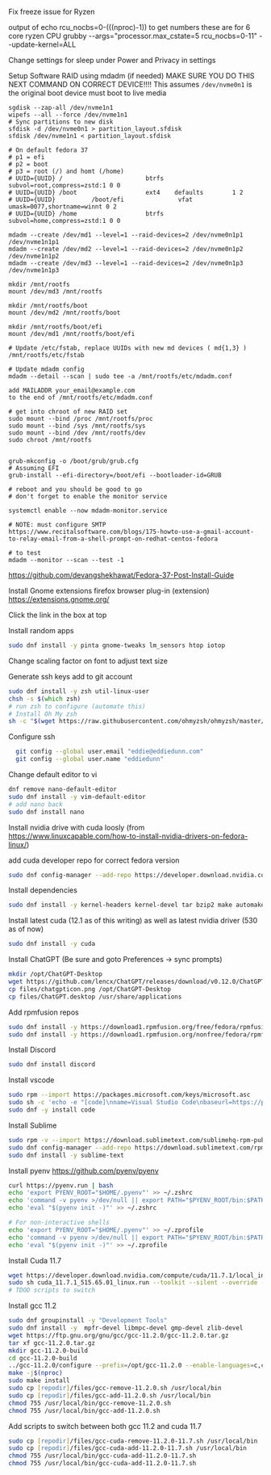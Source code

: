 Fix freeze issue for Ryzen

output of echo rcu_nocbs=0-$(($(nproc)-1)) 
to get numbers these are for 6 core ryzen CPU
grubby --args="processor.max_cstate=5 rcu_nocbs=0-11" --update-kernel=ALL

Change settings for sleep under Power and Privacy in settings

Setup Software RAID using mdadm (if needed)
MAKE SURE YOU DO THIS NEXT COMMAND ON CORRECT DEVICE!!!!
This assumes `/dev/nvme0n1` is the original boot device
must boot to live media
```zfs
sgdisk --zap-all /dev/nvme1n1
wipefs --all --force /dev/nvme1n1
# Sync partitions to new disk
sfdisk -d /dev/nvme0n1 > partition_layout.sfdisk
sfdisk /dev/nvme1n1 < partition_layout.sfdisk

# On default fedora 37
# p1 = efi
# p2 = boot
# p3 = root (/) and homt (/home)
# UUID={UUID} /                       btrfs   subvol=root,compress=zstd:1 0 0
# UUID={UUID} /boot                   ext4    defaults        1 2
# UUID={UUID}          /boot/efi               vfat    umask=0077,shortname=winnt 0 2
# UUID={UUID} /home                   btrfs   subvol=home,compress=zstd:1 0 0

mdadm --create /dev/md1 --level=1 --raid-devices=2 /dev/nvme0n1p1 /dev/nvme1n1p1
mdadm --create /dev/md2 --level=1 --raid-devices=2 /dev/nvme0n1p2 /dev/nvme1n1p2
mdadm --create /dev/md3 --level=1 --raid-devices=2 /dev/nvme0n1p3 /dev/nvme1n1p3

mkdir /mnt/rootfs
mount /dev/md3 /mnt/rootfs

mkdir /mnt/rootfs/boot
mount /dev/md2 /mnt/rootfs/boot

mkdir /mnt/rootfs/boot/efi
mount /dev/md1 /mnt/rootfs/boot/efi

# Update /etc/fstab, replace UUIDs with new md devices ( md{1,3} )
/mnt/rootfs/etc/fstab

# Update mdadm config
mdadm --detail --scan | sudo tee -a /mnt/rootfs/etc/mdadm.conf

add MAILADDR your_email@example.com
to the end of /mnt/rootfs/etc/mdadm.conf

# get into chroot of new RAID set
sudo mount --bind /proc /mnt/rootfs/proc
sudo mount --bind /sys /mnt/rootfs/sys
sudo mount --bind /dev /mnt/rootfs/dev
sudo chroot /mnt/rootfs


grub-mkconfig -o /boot/grub/grub.cfg
# Assuming EFI
grub-install --efi-directory=/boot/efi --bootloader-id=GRUB

# reboot and you should be good to go
# don't forget to enable the monitor service

systemctl enable --now mdadm-monitor.service

# NOTE: must configure SMTP
https://www.recitalsoftware.com/blogs/175-howto-use-a-gmail-account-to-relay-email-from-a-shell-prompt-on-redhat-centos-fedora

# to test
mdadm --monitor --scan --test -1

```

https://github.com/devangshekhawat/Fedora-37-Post-Install-Guide

Install Gnome extensions firefox browser plug-in (extension)
https://extensions.gnome.org/

Click the link in the box at top

Install  random apps

```zsh
sudo dnf install -y pinta gnome-tweaks lm_sensors htop iotop
```

Change scaling factor on font to adjust text size

Generate ssh keys add to git account

```zsh
sudo dnf install -y zsh util-linux-user
chsh -s $(which zsh)
# run zsh to configure (automate this)
# Install Oh My zsh
sh -c "$(wget https://raw.githubusercontent.com/ohmyzsh/ohmyzsh/master/tools/install.sh -O -)"
```

Configure ssh

```zsh
  git config --global user.email "eddie@eddiedunn.com"
  git config --global user.name "eddiedunn"
```

Change default editor to vi 

```zsh
dnf remove nano-default-editor
sudo dnf install -y vim-default-editor
# add nano back
sudo dnf install nano
```


Install nvidia drive with cuda
loosly (from https://www.linuxcapable.com/how-to-install-nvidia-drivers-on-fedora-linux/)

add cuda developer repo for correct fedora version

```zsh
sudo dnf config-manager --add-repo https://developer.download.nvidia.com/compute/cuda/repos/fedora37/x86_64/cuda-fedora37.repo
```

Install dependencies

```zsh
sudo dnf install -y kernel-headers kernel-devel tar bzip2 make automake gcc gcc-c++ pciutils elfutils-libelf-devel libglvnd-opengl libglvnd-glx libglvnd-devel acpid pkgconfig dkms
```

Install latest cuda (12.1 as of this writing) as well as latest nvidia driver (530 as of now)

```zsh
sudo dnf install -y cuda
```

Install ChatGPT (Be sure and goto Preferences -> sync prompts)

```zsh
mkdir /opt/ChatGPT-Desktop
wget https://github.com/lencx/ChatGPT/releases/download/v0.12.0/ChatGPT_0.12.0_linux_x86_64.AppImage.tar.gz -P /opt/ChatGPT-Desktop
cp files/chatgpticon.png /opt/ChatGPT-Desktop
cp files/ChatGPT.desktop /usr/share/applications
```

Add rpmfusion repos

```zsh
sudo dnf install -y https://download1.rpmfusion.org/free/fedora/rpmfusion-free-release-$(rpm -E %fedora).noarch.rpm
sudo dnf install -y https://download1.rpmfusion.org/nonfree/fedora/rpmfusion-nonfree-release-$(rpm -E %fedora).noarch.rpm
```

Install Discord

```zsh
sudo dnf install discord
```

Install vscode

```zsh
sudo rpm --import https://packages.microsoft.com/keys/microsoft.asc
sudo sh -c 'echo -e "[code]\nname=Visual Studio Code\nbaseurl=https://packages.microsoft.com/yumrepos/vscode\nenabled=1\ngpgcheck=1\ngpgkey=https://packages.microsoft.com/keys/microsoft.asc" > /etc/yum.repos.d/vscode.repo'
sudo dnf -y install code
```


Install Sublime

```zsh
sudo rpm -v --import https://download.sublimetext.com/sublimehq-rpm-pub.gpg
sudo dnf config-manager --add-repo https://download.sublimetext.com/rpm/stable/x86_64/sublime-text.repo
sudo dnf install -y sublime-text
```

Install pyenv
https://github.com/pyenv/pyenv

```zsh
curl https://pyenv.run | bash
echo 'export PYENV_ROOT="$HOME/.pyenv"' >> ~/.zshrc
echo 'command -v pyenv >/dev/null || export PATH="$PYENV_ROOT/bin:$PATH"' >> ~/.zshrc
echo 'eval "$(pyenv init -)"' >> ~/.zshrc

# For non-interactive shells
echo 'export PYENV_ROOT="$HOME/.pyenv"' >> ~/.zprofile
echo 'command -v pyenv >/dev/null || export PATH="$PYENV_ROOT/bin:$PATH"' >> ~/.zprofile
echo 'eval "$(pyenv init -)"' >> ~/.zprofile
```

Install Cuda 11.7

```zsh
wget https://developer.download.nvidia.com/compute/cuda/11.7.1/local_installers/cuda_11.7.1_515.65.01_linux.run
sudo sh cuda_11.7.1_515.65.01_linux.run --toolkit --silent --override --toolkitpath=/opt/cuda-11.7.1
# TDOD scripts to switch
```

Install gcc 11.2

```zsh
sudo dnf groupinstall -y "Development Tools"
sudo dnf install -y  mpfr-devel libmpc-devel gmp-devel zlib-devel
wget https://ftp.gnu.org/gnu/gcc/gcc-11.2.0/gcc-11.2.0.tar.gz
tar xf gcc-11.2.0.tar.gz
mkdir gcc-11.2.0-build
cd gcc-11.2.0-build
../gcc-11.2.0/configure --prefix=/opt/gcc-11.2.0 --enable-languages=c,c++ --disable-bootstrap --disable-multilib --disable-bootstrap --disable-libsanitizer
make -j$(nproc)
sudo make install
sudo cp [repodir]/files/gcc-remove-11.2.0.sh /usr/local/bin
sudo cp [repodir]/files/gcc-add-11.2.0.sh /usr/local/bin
chmod 755 /usr/local/bin/gcc-remove-11.2.0.sh
chmod 755 /usr/local/bin/gcc-add-11.2.0.sh
```

Add scripts to switch between both gcc 11.2 and cuda 11.7

```zsh
sudo cp [repodir]/files/gcc-cuda-remove-11.2.0-11.7.sh /usr/local/bin
sudo cp [repodir]/files/gcc-cuda-add-11.2.0-11.7.sh /usr/local/bin
chmod 755 /usr/local/bin/gcc-cuda-add-11.2.0-11.7.sh
chmod 755 /usr/local/bin/gcc-cuda-add-11.2.0-11.7.sh
```
